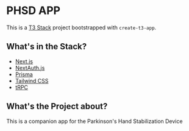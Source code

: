 # PHSD APP

This is a [T3 Stack](https://create.t3.gg/) project bootstrapped with `create-t3-app`.

## What's in the Stack?

- [Next.js](https://nextjs.org)
- [NextAuth.js](https://next-auth.js.org)
- [Prisma](https://prisma.io)
- [Tailwind CSS](https://tailwindcss.com)
- [tRPC](https://trpc.io)

## What's the Project about?

This is a companion app for the Parkinson's Hand Stabilization Device
